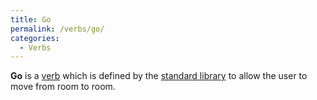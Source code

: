```yaml
---
title: Go
permalink: /verbs/go/
categories: 
  - Verbs
---
```


**Go** is a [verb](/declarations/verb/) which is defined by the
[standard library](/library/) to allow the user to move from
room to room.
